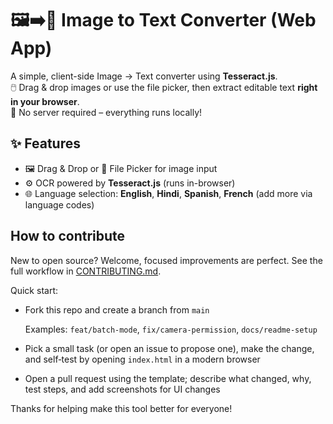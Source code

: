 # 🖼️➡️📝 Image to Text Converter (Web App)     
   
A simple, client-side Image → Text converter using **Tesseract.js**.    
🖱️ Drag & drop images or use the file picker, then extract editable text **right in your browser**.  
🚫 No server required – everything runs locally! 
  
## ✨ Features   
- 🖼️ Drag & Drop or 📂 File Picker for image input  
- ⚙️ OCR powered by **Tesseract.js** (runs in-browser)  
- 🌐 Language selection: **English**, **Hindi**, **Spanish**, **French** (add more via language codes)  


## How to contribute  

New to open source?
 Welcome, focused improvements are perfect. 
 See the full workflow in [CONTRIBUTING.md](./CONTRIBUTING.md).

Quick start:
- Fork this repo and create a branch from `main`  

  Examples: `feat/batch-mode`, `fix/camera-permission`, `docs/readme-setup`

- Pick a small task (or open an issue to propose one), make the change, and self‑test by opening `index.html` in a modern browser
- Open a pull request using the template; describe what changed, why, test steps, and add screenshots for UI changes

Thanks for helping make this tool better for everyone!
